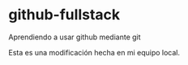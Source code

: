 # github-fullstack
Aprendiendo a usar github mediante git

Esta es una modificación hecha en mi equipo local.
